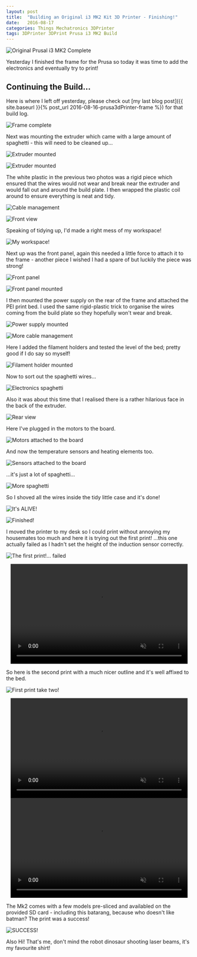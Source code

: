 ```yaml
---
layout: post
title:  "Building an Original i3 MK2 Kit 3D Printer - Finishing!"
date:   2016-08-17
categories: Things Mechatronics 3DPrinter
tags: 3DPrinter 3DPrint Prusa i3 MK2 Build
---
```


![Original Prusal i3 MK2 Complete](/images/printer/printer33_constructed.jpg)

Yesterday I finished the frame for the Prusa so today it was time to add the electronics and eventually try to print!

<!--more-->

## Continuing the Build...

Here is where I left off yesterday, please check out [my last blog post]({{ site.baseurl }}{% post_url 2016-08-16-prusa3dPrinter-frame %}) for that build log.

![Frame complete](/images/printer/printer17_x_mounted.jpg)

Next was mounting the extruder which came with a large amount of spaghetti - this will need to be cleaned up...

![Extruder mounted](/images/printer/printer18_extruder_mounted.jpg)

![Extruder mounted](/images/printer/printer19_extruder_mounted.jpg)

The white plastic in the previous two photos was a rigid piece which ensured that the wires would not wear and break near the extruder and would fall out and around the build plate. I then wrapped the plastic coil around to ensure everything is neat and tidy.

![Cable management](/images/printer/printer20_cable_management.jpg)

![Front view](/images/printer/printer21_front_view.jpg)

Speaking of tidying up, I'd made a right mess of my workspace!

![My workspace!](/images/printer/printer22_workspace.jpg)

Next up was the front panel, again this needed a little force to attach it to the frame - another piece I wished I had a spare of but luckily the piece was strong!

![Front panel](/images/printer/printer23_front_panel.jpg)

![Front panel mounted](/images/printer/printer24_front_panel_mounted.jpg)

I then mounted the power supply on the rear of the frame and attached the PEI print bed. I used the same rigid-plastic trick to organise the wires coming from the build plate so they hopefully won't wear and break.

![Power supply mounted](/images/printer/printer25_power_mounted.jpg)

![More cable management](/images/printer/printer26_cable_management.jpg)

Here I added the filament holders and tested the level of the bed; pretty good if I do say so myself!

![Filament holder mounted](/images/printer/printer27_filament_mounted.jpg)

Now to sort out the spaghetti wires...

![Electronics spaghetti](/images/printer/printer28_electronics_spaghetti.jpg)

Also it was about this time that I realised there is a rather hilarious face in the back of the extruder.

![Rear view](/images/printer/printer29_electronics.jpg)

Here I've plugged in the motors to the board.

![Motors attached to the board](/images/printer/printer30_motors_attached.jpg)

And now the temperature sensors and heating elements too.

![Sensors attached to the board](/images/printer/printer31_sensors_attached.jpg)

...it's just a lot of spaghetti...

![More spaghetti](/images/printer/printer32_spaghetti.jpg)

So I shoved all the wires inside the tidy little case and it's done!

![It's ALIVE!](/images/printer/printer33_constructed.jpg)

![Finished!](/images/printer/printer34_constructed.jpg)

I moved the printer to my desk so I could print without annoying my housemates too much and here it is trying out the first print! ...this one actually failed as I hadn't set the height of the induction sensor correctly.

![The first print!... failed](/images/printer/printer35_first_print_failed.jpg)

<center>
    <video width="480" height="270" controls muted>
        <source src="{{ site.baseurl }}/images/printer/first_print_failed.mp4" type="video/mp4">
        First print... that failed
    </video>
</center>

So here is the second print with a much nicer outline and it's well affixed to the bed.

![First print take two!](/images/printer/printer36_first_print_take2.jpg)

<center>
    <video width="480" height="270" controls muted>
        <source src="{{ site.baseurl }}/images/printer/second_print_first_layer.mp4" type="video/mp4">
        Second Print's First Layer
    </video>
</center>

<center>
    <video width="480" height="270" controls muted>
        <source src="{{ site.baseurl }}/images/printer/second_print.mp4" type="video/mp4">
        Second print - success!
    </video>
</center>

The Mk2 comes with a few models pre-sliced and availabled on the provided SD card - including this batarang, because who doesn't like batman? The print was a success!

![SUCCESS!](/images/printer/printer37_first_print_done.jpg)

Also Hi! That's me, don't mind the robot dinosaur shooting laser beams, it's my favourite shirt!

[last-post]: 2016-02-18-rediscovering-the-blog

